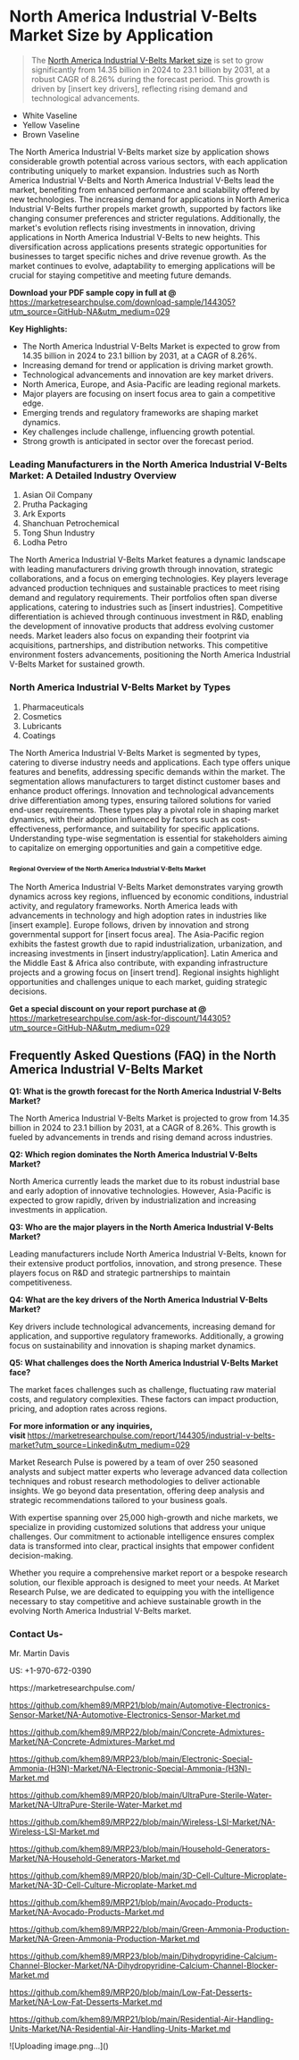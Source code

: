 <h1>North America Industrial V-Belts Market&nbsp;Size by Application</h1><blockquote><p>The <a href="https://marketresearchpulse.com/download-sample/144305?utm_source=GitHub-NA&amp;utm_medium=029">North America Industrial V-Belts Market size</a> is set to grow significantly from 14.35 billion in 2024 to 23.1 billion by 2031, at a robust CAGR of 8.26% during the forecast period. This growth is driven by [insert key drivers], reflecting rising demand and technological advancements.</p></blockquote><ul><li>White Vaseline <li> Yellow Vaseline <li> Brown Vaseline</li></ul><p>The North America Industrial V-Belts market size by application shows considerable growth potential across various sectors, with each application contributing uniquely to market expansion. Industries such as North America Industrial V-Belts and North America Industrial V-Belts lead the market, benefiting from enhanced performance and scalability offered by new technologies. The increasing demand for applications in North America Industrial V-Belts further propels market growth, supported by factors like changing consumer preferences and stricter regulations. Additionally, the market's evolution reflects rising investments in innovation, driving applications in North America Industrial V-Belts to new heights. This diversification across applications presents strategic opportunities for businesses to target specific niches and drive revenue growth. As the market continues to evolve, adaptability to emerging applications will be crucial for staying competitive and meeting future demands.</p><p><strong>Download your PDF sample copy in full at @ </strong><a href="https://marketresearchpulse.com/download-sample/144305?utm_source=GitHub-NA&amp;utm_medium=029">https://marketresearchpulse.com/download-sample/144305?utm_source=GitHub-NA&amp;utm_medium=029</a></p><p><strong>Key Highlights: </strong></p><ul><li>The North America Industrial V-Belts Market is expected to grow from 14.35 billion in 2024 to 23.1 billion by 2031, at a CAGR of 8.26%.</li><li>Increasing demand for trend or application is driving market growth.</li><li>Technological advancements and innovation are key market drivers.</li><li>North America, Europe, and Asia-Pacific are leading regional markets.</li><li>Major players are focusing on insert focus area to gain a competitive edge.</li><li>Emerging trends and regulatory frameworks are shaping market dynamics.</li><li>Key challenges include challenge, influencing growth potential.</li><li>Strong growth is anticipated in sector over the forecast period.</li></ul><h3>Leading Manufacturers in the North America Industrial V-Belts Market: A Detailed Industry Overview</h3><ol><li>Asian Oil Company</li><li>Prutha Packaging</li><li>Ark Exports</li><li>Shanchuan Petrochemical</li><li>Tong Shun Industry</li><li>Lodha Petro</li></ol><div class="flex max-w-full flex-col flex-grow"><div class="min-h-8 text-message flex w-full flex-col items-end gap-2 whitespace-normal break-words [.text-message+&amp;]:mt-5" dir="auto" data-message-author-role="assistant" data-message-id="fd8432e4-4910-450d-b182-61b7bfb0a01f" data-message-model-slug="gpt-4o"><div class="flex w-full flex-col gap-1 empty:hidden first:pt-[3px]"><div class="markdown prose w-full break-words dark:prose-invert light"><p>The North America Industrial V-Belts Market features a dynamic landscape with leading manufacturers driving growth through innovation, strategic collaborations, and a focus on emerging technologies. Key players leverage advanced production techniques and sustainable practices to meet rising demand and regulatory requirements. Their portfolios often span diverse applications, catering to industries such as [insert industries]. Competitive differentiation is achieved through continuous investment in R&amp;D, enabling the development of innovative products that address evolving customer needs. Market leaders also focus on expanding their footprint via acquisitions, partnerships, and distribution networks. This competitive environment fosters advancements, positioning the North America Industrial V-Belts Market for sustained growth.</p></div></div></div></div><h3>North America Industrial V-Belts Market by Types</h3><ol><li>Pharmaceuticals <li> Cosmetics <li> Lubricants <li> Coatings</li></ol><div class="flex max-w-full flex-col flex-grow"><div class="min-h-8 text-message flex w-full flex-col items-end gap-2 whitespace-normal break-words [.text-message+&amp;]:mt-5" dir="auto" data-message-author-role="assistant" data-message-id="084470be-0bb7-4664-bddf-5156b4f41249" data-message-model-slug="gpt-4o-mini"><div class="flex w-full flex-col gap-1 empty:hidden first:pt-[3px]"><div class="markdown prose w-full break-words dark:prose-invert light"><p>The North America Industrial V-Belts Market is segmented by types, catering to diverse industry needs and applications. Each type offers unique features and benefits, addressing specific demands within the market. The segmentation allows manufacturers to target distinct customer bases and enhance product offerings. Innovation and technological advancements drive differentiation among types, ensuring tailored solutions for varied end-user requirements. These types play a pivotal role in shaping market dynamics, with their adoption influenced by factors such as cost-effectiveness, performance, and suitability for specific applications. Understanding type-wise segmentation is essential for stakeholders aiming to capitalize on emerging opportunities and gain a competitive edge.</p></div></div></div></div><h3><span style="font-size: 11px;">Regional Overview of the North America Industrial V-Belts Market</span></h3><div class="flex max-w-full flex-col flex-grow"><div class="min-h-8 text-message flex w-full flex-col items-end gap-2 whitespace-normal break-words [.text-message+&amp;]:mt-5" dir="auto" data-message-author-role="assistant" data-message-id="e9038762-ce64-4e30-91c9-9bd413514231" data-message-model-slug="gpt-4o-mini"><div class="flex w-full flex-col gap-1 empty:hidden first:pt-[3px]"><div class="markdown prose w-full break-words dark:prose-invert light"><p>The North America Industrial V-Belts Market demonstrates varying growth dynamics across key regions, influenced by economic conditions, industrial activity, and regulatory frameworks. North America leads with advancements in technology and high adoption rates in industries like [insert example]. Europe follows, driven by innovation and strong governmental support for [insert focus area]. The Asia-Pacific region exhibits the fastest growth due to rapid industrialization, urbanization, and increasing investments in [insert industry/application]. Latin America and the Middle East &amp; Africa also contribute, with expanding infrastructure projects and a growing focus on [insert trend]. Regional insights highlight opportunities and challenges unique to each market, guiding strategic decisions.</p></div></div></div></div><p><strong>Get a special discount on your report purchase at @ </strong><a href="https://marketresearchpulse.com/ask-for-discount/144305?utm_source=GitHub-NA&amp;utm_medium=029">https://marketresearchpulse.com/ask-for-discount/144305?utm_source=GitHub-NA&amp;utm_medium=029</a></p><h2>Frequently Asked Questions (FAQ) in the North America Industrial V-Belts Market</h2><p><strong>Q1: What is the growth forecast for the North America Industrial V-Belts Market?</strong></p><p>The North America Industrial V-Belts Market is projected to grow from 14.35 billion in 2024 to 23.1 billion by 2031, at a CAGR of 8.26%. This growth is fueled by advancements in trends and rising demand across industries.</p><p><strong>Q2: Which region dominates the North America Industrial V-Belts Market?</strong></p><p>North America currently leads the market due to its robust industrial base and early adoption of innovative technologies. However, Asia-Pacific is expected to grow rapidly, driven by industrialization and increasing investments in application.</p><p><strong>Q3: Who are the major players in the North America Industrial V-Belts Market?</strong></p><p>Leading manufacturers include North America Industrial V-Belts, known for their extensive product portfolios, innovation, and strong presence. These players focus on R&amp;D and strategic partnerships to maintain competitiveness.</p><p><strong>Q4: What are the key drivers of the North America Industrial V-Belts Market?</strong></p><p>Key drivers include technological advancements, increasing demand for application, and supportive regulatory frameworks. Additionally, a growing focus on sustainability and innovation is shaping market dynamics.</p><p><strong>Q5: What challenges does the North America Industrial V-Belts Market face?</strong></p><p>The market faces challenges such as challenge, fluctuating raw material costs, and regulatory complexities. These factors can impact production, pricing, and adoption rates across regions.</p><p><strong>For more information or any inquiries, visit&nbsp;</strong><a href="https://marketresearchpulse.com/report/144305/industrial-v-belts-market?utm_source=Linkedin&utm_medium=029">https://marketresearchpulse.com/report/144305/industrial-v-belts-market?utm_source=Linkedin&utm_medium=029</a></p><p>Market Research Pulse is powered by a team of over 250 seasoned analysts and subject matter experts who leverage advanced data collection techniques and robust research methodologies to deliver actionable insights. We go beyond data presentation, offering deep analysis and strategic recommendations tailored to your business goals.</p><p>With expertise spanning over 25,000 high-growth and niche markets, we specialize in providing customized solutions that address your unique challenges. Our commitment to actionable intelligence ensures complex data is transformed into clear, practical insights that empower confident decision-making.</p><p>Whether you require a comprehensive market report or a bespoke research solution, our flexible approach is designed to meet your needs. At Market Research Pulse, we are dedicated to equipping you with the intelligence necessary to stay competitive and achieve sustainable growth in the evolving North America Industrial V-Belts market.</p><h3><strong>Contact Us-</strong></h3><p>Mr. Martin Davis</p><p>US: +1-970-672-0390</p><p>https://marketresearchpulse.com/</p><p><a href="https://github.com/khem89/MRP21/blob/main/Automotive-Electronics-Sensor-Market/NA-Automotive-Electronics-Sensor-Market.md">https://github.com/khem89/MRP21/blob/main/Automotive-Electronics-Sensor-Market/NA-Automotive-Electronics-Sensor-Market.md</a></p><p><a href="https://github.com/khem89/MRP22/blob/main/Concrete-Admixtures-Market/NA-Concrete-Admixtures-Market.md">https://github.com/khem89/MRP22/blob/main/Concrete-Admixtures-Market/NA-Concrete-Admixtures-Market.md</a></p><p><a href="https://github.com/khem89/MRP23/blob/main/Electronic-Special-Ammonia-(H3N)-Market/NA-Electronic-Special-Ammonia-(H3N)-Market.md">https://github.com/khem89/MRP23/blob/main/Electronic-Special-Ammonia-(H3N)-Market/NA-Electronic-Special-Ammonia-(H3N)-Market.md</a></p><p><a href="https://github.com/khem89/MRP20/blob/main/UltraPure-Sterile-Water-Market/NA-UltraPure-Sterile-Water-Market.md">https://github.com/khem89/MRP20/blob/main/UltraPure-Sterile-Water-Market/NA-UltraPure-Sterile-Water-Market.md</a></p><p><a href="https://github.com/khem89/MRP22/blob/main/Wireless-LSI-Market/NA-Wireless-LSI-Market.md">https://github.com/khem89/MRP22/blob/main/Wireless-LSI-Market/NA-Wireless-LSI-Market.md</a></p><p><a href="https://github.com/khem89/MRP23/blob/main/Household-Generators-Market/NA-Household-Generators-Market.md">https://github.com/khem89/MRP23/blob/main/Household-Generators-Market/NA-Household-Generators-Market.md</a></p><p><a href="https://github.com/khem89/MRP20/blob/main/3D-Cell-Culture-Microplate-Market/NA-3D-Cell-Culture-Microplate-Market.md">https://github.com/khem89/MRP20/blob/main/3D-Cell-Culture-Microplate-Market/NA-3D-Cell-Culture-Microplate-Market.md</a></p><p><a href="https://github.com/khem89/MRP21/blob/main/Avocado-Products-Market/NA-Avocado-Products-Market.md">https://github.com/khem89/MRP21/blob/main/Avocado-Products-Market/NA-Avocado-Products-Market.md</a></p><p><a href="https://github.com/khem89/MRP22/blob/main/Green-Ammonia-Production-Market/NA-Green-Ammonia-Production-Market.md">https://github.com/khem89/MRP22/blob/main/Green-Ammonia-Production-Market/NA-Green-Ammonia-Production-Market.md</a></p><p><a href="https://github.com/khem89/MRP23/blob/main/Dihydropyridine-Calcium-Channel-Blocker-Market/NA-Dihydropyridine-Calcium-Channel-Blocker-Market.md">https://github.com/khem89/MRP23/blob/main/Dihydropyridine-Calcium-Channel-Blocker-Market/NA-Dihydropyridine-Calcium-Channel-Blocker-Market.md</a></p><p><a href="https://github.com/khem89/MRP20/blob/main/Low-Fat-Desserts-Market/NA-Low-Fat-Desserts-Market.md">https://github.com/khem89/MRP20/blob/main/Low-Fat-Desserts-Market/NA-Low-Fat-Desserts-Market.md</a></p><p><a href="https://github.com/khem89/MRP21/blob/main/Residential-Air-Handling-Units-Market/NA-Residential-Air-Handling-Units-Market.md">https://github.com/khem89/MRP21/blob/main/Residential-Air-Handling-Units-Market/NA-Residential-Air-Handling-Units-Market.md</a></p>
![Uploading image.png…]()
